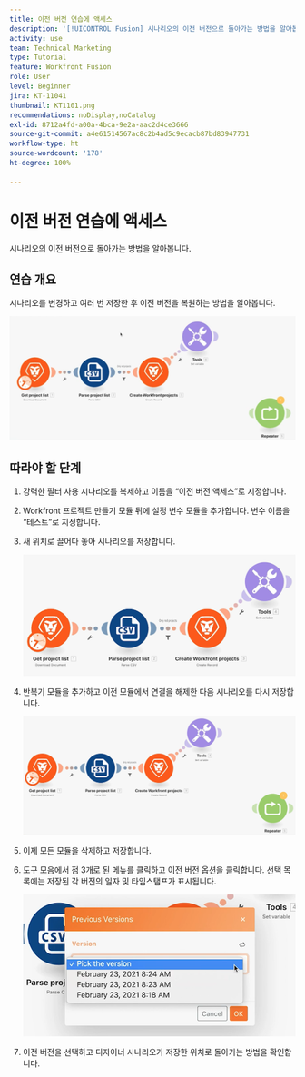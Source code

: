 ```yaml
---
title: 이전 버전 연습에 액세스
description: '[!UICONTROL Fusion] 시나리오의 이전 버전으로 돌아가는 방법을 알아봅니다.'
activity: use
team: Technical Marketing
type: Tutorial
feature: Workfront Fusion
role: User
level: Beginner
jira: KT-11041
thumbnail: KT1101.png
recommendations: noDisplay,noCatalog
exl-id: 8712a4fd-a00a-4bca-9e2a-aac2d4ce3666
source-git-commit: a4e61514567ac8c2b4ad5c9ecacb87bd83947731
workflow-type: ht
source-wordcount: '178'
ht-degree: 100%

---
```


# 이전 버전 연습에 액세스

시나리오의 이전 버전으로 돌아가는 방법을 알아봅니다.

## 연습 개요

시나리오를 변경하고 여러 번 저장한 후 이전 버전을 복원하는 방법을 알아봅니다.

![이전 버전 액세스 이미지 1](../12-exercises/assets/accessing-previous-versions-walkthrough-1.png)

## 따라야 할 단계

1. 강력한 필터 사용 시나리오를 복제하고 이름을 “이전 버전 액세스”로 지정합니다.
1. Workfront 프로젝트 만들기 모듈 뒤에 설정 변수 모듈을 추가합니다. 변수 이름을 “테스트”로 지정합니다.
1. 새 위치로 끌어다 놓아 시나리오를 저장합니다.

   ![이전 버전 액세스 이미지 2](../12-exercises/assets/accessing-previous-versions-walkthrough-2.png)

1. 반복기 모듈을 추가하고 이전 모듈에서 연결을 해제한 다음 시나리오를 다시 저장합니다.

   ![이전 버전 액세스 이미지 3](../12-exercises/assets/accessing-previous-versions-walkthrough-3.png)

1. 이제 모든 모듈을 삭제하고 저장합니다.
1. 도구 모음에서 점 3개로 된 메뉴를 클릭하고 이전 버전 옵션을 클릭합니다. 선택 목록에는 저장된 각 버전의 일자 및 타임스탬프가 표시됩니다.

   ![이전 버전 액세스 이미지 4](../12-exercises/assets/accessing-previous-versions-walkthrough-4.png)

1. 이전 버전을 선택하고 디자이너 시나리오가 저장한 위치로 돌아가는 방법을 확인합니다.

